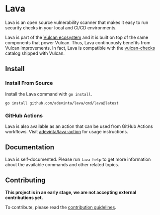# Lava

Lava is an open source vulnerability scanner that makes it easy to run
security checks in your local and CI/CD environments.

Lava is part of the [Vulcan ecosystem][vulcan-docs] and it is built on
top of the same components that power Vulcan.
Thus, Lava continuously benefits from Vulcan improvements.
In fact, Lava is compatible with the [vulcan-checks][vulcan-checks]
catalog shipped with Vulcan.

## Install

### Install From Source

Install the Lava command with `go install`.

```
go install github.com/adevinta/lava/cmd/lava@latest
```

### GitHub Actions

Lava is also available as an action that can be used from GitHub
Actions workflows.
Visit [adevinta/lava-action][lava-action] for usage instructions.

## Documentation

Lava is self-documented.
Please run `lava help` to get more information about the available
commands and other related topics.

## Contributing

**This project is in an early stage, we are not accepting external
contributions yet.**

To contribute, please read the [contribution
guidelines][contributing].


[vulcan-docs]: https://adevinta.github.io/vulcan-docs
[vulcan-checks]: https://github.com/adevinta/vulcan-checks
[lava-action]: https://github.com/adevinta/lava-action
[contributing]: /CONTRIBUTING.md
